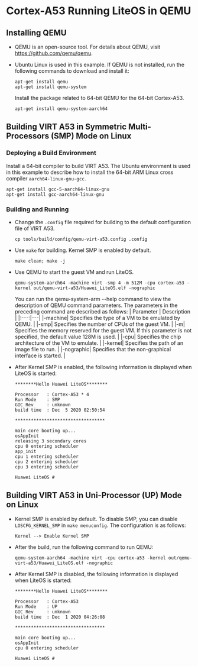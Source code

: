 # Cortex-A53 Running LiteOS in QEMU

## Installing QEMU

- QEMU is an open-source tool. For details about QEMU, visit <a href="<https://github.com/qemu/qemu>" target="_blank">https://github.com/qemu/qemu</a>.

- Ubuntu Linux is used in this example. If QEMU is not installed, run the following commands to download and install it:

    ```
    apt-get install qemu
    apt-get install qemu-system
    ```

    Install the package related to 64-bit QEMU for the 64-bit Cortex-A53.

    ```
    apt-get install qemu-system-aarch64
    ```

## Building VIRT A53 in Symmetric Multi-Processors (SMP) Mode on Linux

### Deploying a Build Environment

Install a 64-bit compiler to build VIRT A53. The Ubuntu environment is used in this example to describe how to install the 64-bit ARM Linux cross compiler `aarch64-linux-gnu-gcc`.

```
apt-get install gcc-5-aarch64-linux-gnu
apt-get install gcc-aarch64-linux-gnu
```

### Building and Running

- Change the `.config` file required for building to the default configuration file of VIRT A53.

    ```
    cp tools/build/config/qemu-virt-a53.config .config
    ```

- Use `make` for building. Kernel SMP is enabled by default.

    ```
    make clean; make -j
    ```

- Use QEMU to start the guest VM and run LiteOS.

    ```
    qemu-system-aarch64 -machine virt -smp 4 -m 512M -cpu cortex-a53 -kernel out/qemu-virt-a53/Huawei_LiteOS.elf -nographic
    ```

    You can run the qemu-system-arm --help command to view the description of QEMU command parameters. The parameters in the preceding command are described as follows:
    | Parameter | Description |
    |:---:|---|
    |-machine| Specifies the type of a VM to be emulated by QEMU. |
    |-smp| Specifies the number of CPUs of the guest VM. |
    |-m| Specifies the memory reserved for the guest VM. If this parameter is not specified, the default value 128M is used. |
    |-cpu| Specifies the chip architecture of the VM to emulate. |
    |-kernel| Specifies the path of an image file to run. |
    |-nographic| Specifies that the non-graphical interface is started. |

- After Kernel SMP is enabled, the following information is displayed when LiteOS is started:

    ```
    ********Hello Huawei LiteOS********

    Processor   : Cortex-A53 * 4
    Run Mode    : SMP
    GIC Rev     : unknown
    build time  : Dec  5 2020 02:50:54

    **********************************

    main core booting up...
    osAppInit
    releasing 3 secondary cores
    cpu 0 entering scheduler
    app_init
    cpu 1 entering scheduler
    cpu 2 entering scheduler
    cpu 3 entering scheduler

    Huawei LiteOS #
    ```

## Building VIRT A53 in Uni-Processor (UP) Mode on Linux

- Kernel SMP is enabled by default. To disable SMP, you can disable `LOSCFG_KERNEL_SMP` in `make menuconfig`. The configuration is as follows:

    ```
    Kernel --> Enable Kernel SMP
    ```

- After the build, run the following command to run QEMU:

    ```
    qemu-system-aarch64 -machine virt -cpu cortex-a53 -kernel out/qemu-virt-a53/Huawei_LiteOS.elf -nographic
    ```

- After Kernel SMP is disabled, the following information is displayed when LiteOS is started:

    ```
    ********Hello Huawei LiteOS********

    Processor   : Cortex-A53
    Run Mode    : UP
    GIC Rev     : unknown
    build time  : Dec  1 2020 04:26:08

    **********************************

    main core booting up...
    osAppInit
    cpu 0 entering scheduler

    Huawei LiteOS #
    ```